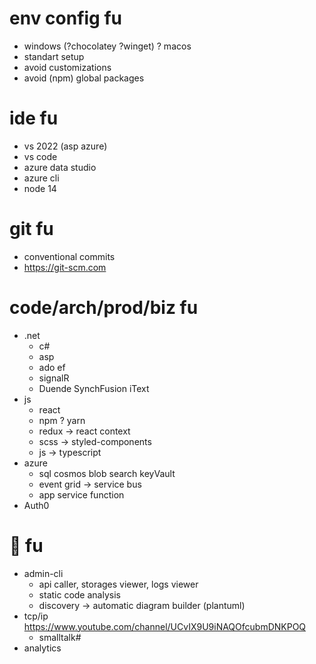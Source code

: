 # env config fu
* windows (?chocolatey ?winget) ? macos
* standart setup
* avoid customizations
* avoid (npm) global packages

# ide fu
* vs 2022 (asp azure) 
* vs code
* azure data studio
* azure cli
* node 14

# git fu
* conventional commits
* https://git-scm.com

# code/arch/prod/biz fu
* .net
  * c#
  * asp
  * ado ef
  * signalR
  * Duende SynchFusion iText
* js
  * react
  * npm ? yarn
  * redux -> react context
  * scss -> styled-components
  * js -> typescript
* azure
  * sql cosmos blob search keyVault
  * event grid -> service bus
  * app service function
* Auth0


# 🔬 fu
* admin-cli
  * api caller, storages viewer, logs viewer
  * static code analysis
  * discovery -> automatic diagram builder (plantuml)
* tcp/ip https://www.youtube.com/channel/UCvIX9U9iNAQOfcubmDNKPOQ
  * smalltalk#
* analytics

